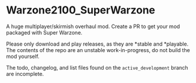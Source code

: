 # Warzone2100_SuperWarzone
A huge multiplayer/skirmish overhaul mod. Create a PR to get your mod packaged with Super Warzone.

Please only download and play releases, as they are *stable and *playable.
The contents of the repo are an unstable work-in-progress, do not build the mod yourself.

The todo, changelog, and list files found on the `active_development` branch are incomplete.
